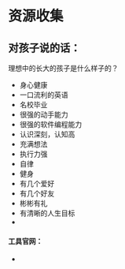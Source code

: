 # 资源收集

对孩子说的话：
- 

理想中的长大的孩子是什么样子的？
- 身心健康
- 一口流利的英语
- 名校毕业
- 很强的动手能力
- 很强的软件编程能力
- 认识深刻，认知高
- 充满想法
- 执行力强
- 自律
- 健身
- 有几个爱好
- 有几个好友
- 彬彬有礼
- 有清晰的人生目标
- 

#### 工具官网：
- 